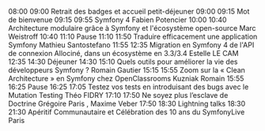 08:00
09:00 	Retrait des badges et accueil petit-déjeuner
09:00
09:15 	Mot de bienvenue
09:15
09:55 	Symfony 4
Fabien Potencier
10:00
10:40 	Architecture modulaire grâce à Symfony et l'écosystème open-source Marc Weistroff
10:40
11:10 	Pause
11:10
11:50 	Traduire efficacement une application Symfony
Mathieu Santostefano
11:55
12:35 	Migration en Symfony 4 de l'API de connexion Allociné, dans un écosystème en 3.3/3.4
Estelle LE CAM
12:35
14:30 	Déjeuner
14:30
15:10 	Quels outils pour améliorer la vie des développeurs Symfony ?
Romain Gautier
15:15
15:55 	Zoom sur la « Clean Architecture » en Symfony chez OpenClassrooms
Kuzniak Romain
15:55
16:25 	Pause
16:25
17:05 	Testez vos tests en introduisant des bugs avec le Mutation Testing
Théo FIDRY
17:10
17:50 	Ne soyez plus l’esclave de Doctrine
Grégoire Paris , Maxime Veber
17:50
18:30 	Lightning talks
18:30
21:30 	Apéritif Communautaire et Célébration des 10 ans du SymfonyLive Paris